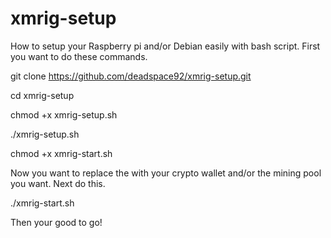 # xmrig-setup
How to setup your Raspberry pi and/or Debian easily with bash script.
First you want to do these commands.

git clone https://github.com/deadspace92/xmrig-setup.git

cd xmrig-setup

chmod +x xmrig-setup.sh

./xmrig-setup.sh

chmod +x xmrig-start.sh

Now you want to replace the <your wallet> with your crypto wallet and/or the mining pool you want.
Next do this.

./xmrig-start.sh

Then your good to go!
